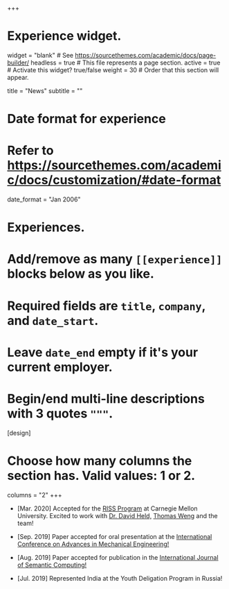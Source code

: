 +++
# Experience widget.
widget = "blank"  # See https://sourcethemes.com/academic/docs/page-builder/
headless = true  # This file represents a page section.
active = true  # Activate this widget? true/false
weight = 30  # Order that this section will appear.

title = "News"
subtitle = ""

# Date format for experience
#   Refer to https://sourcethemes.com/academic/docs/customization/#date-format
date_format = "Jan 2006"

# Experiences.
#   Add/remove as many `[[experience]]` blocks below as you like.
#   Required fields are `title`, `company`, and `date_start`.
#   Leave `date_end` empty if it's your current employer.
#   Begin/end multi-line descriptions with 3 quotes `"""`.
[design]
  # Choose how many columns the section has. Valid values: 1 or 2.
  columns = "2"
+++

- [Mar. 2020] Accepted for the [RISS Program](https://riss.ri.cmu.edu/) at Carnegie Mellon University. Excited to work with [Dr. David Held,](https://www.ri.cmu.edu/ri-faculty/david-held/) [Thomas Weng](https://thomasweng.com/) and the team!
  
- [Sep. 2019] Paper accepted for oral presentation at the [International Conference on Advances in Mechanical Engineering!](http://vnit.ac.in/icame-2020/)

- [Aug. 2019] Paper accepted for publication in the [International Journal of Semantic Computing!](https://www.worldscientific.com/worldscinet/ijsc)
- [Jul. 2019] Represented India at the Youth Deligation Program in Russia!

